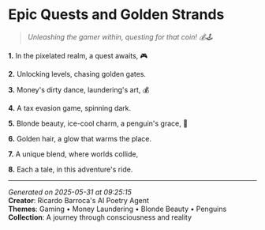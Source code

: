# Epic Quests and Golden Strands

> *Unleashing the gamer within, questing for that coin! 💰🕹️*

**1.** In the pixelated realm, a quest awaits, 🎮


**2.** Unlocking levels, chasing golden gates.


**3.** Money's dirty dance, laundering's art, 💰


**4.** A tax evasion game, spinning dark.


**5.** Blonde beauty, ice-cool charm, a penguin's grace, 🐧


**6.** Golden hair, a glow that warms the place.


**7.** A unique blend, where worlds collide,


**8.** Each a tale, in this adventure's ride.



---

*Generated on 2025-05-31 at 09:25:15*  
**Creator**: Ricardo Barroca's AI Poetry Agent  
**Themes**: Gaming • Money Laundering • Blonde Beauty • Penguins  
**Collection**: A journey through consciousness and reality